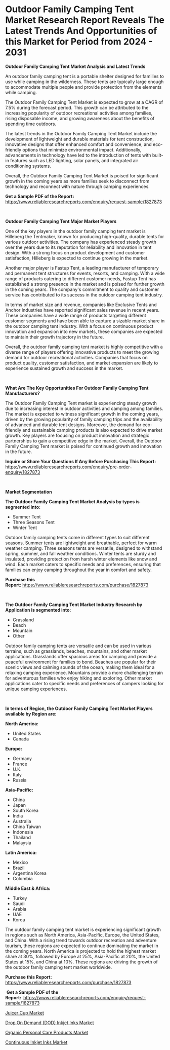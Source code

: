 <p><h1>Outdoor Family Camping Tent Market Research Report Reveals The Latest Trends And Opportunities of this Market for Period from 2024 - 2031</h1></p><p><strong>Outdoor Family Camping Tent Market Analysis and Latest Trends</strong></p>
<p><p>An outdoor family camping tent is a portable shelter designed for families to use while camping in the wilderness. These tents are typically large enough to accommodate multiple people and provide protection from the elements while camping.</p><p>The Outdoor Family Camping Tent Market is expected to grow at a CAGR of 7.5% during the forecast period. This growth can be attributed to the increasing popularity of outdoor recreational activities among families, rising disposable income, and growing awareness about the benefits of spending time outdoors.</p><p>The latest trends in the Outdoor Family Camping Tent Market include the development of lightweight and durable materials for tent construction, innovative designs that offer enhanced comfort and convenience, and eco-friendly options that minimize environmental impact. Additionally, advancements in technology have led to the introduction of tents with built-in features such as LED lighting, solar panels, and integrated air conditioning systems.</p><p>Overall, the Outdoor Family Camping Tent Market is poised for significant growth in the coming years as more families seek to disconnect from technology and reconnect with nature through camping experiences.</p></p>
<p><strong>Get a Sample PDF of the Report:&nbsp;</strong> <a href="https://www.reliableresearchreports.com/enquiry/request-sample/1827873">https://www.reliableresearchreports.com/enquiry/request-sample/1827873</a></p>
<p>&nbsp;</p>
<p><strong>Outdoor Family Camping Tent Major Market Players</strong></p>
<p><p>One of the key players in the outdoor family camping tent market is Hilleberg the Tentmaker, known for producing high-quality, durable tents for various outdoor activities. The company has experienced steady growth over the years due to its reputation for reliability and innovation in tent design. With a strong focus on product development and customer satisfaction, Hilleberg is expected to continue growing in the market.</p><p>Another major player is Fastup Tent, a leading manufacturer of temporary and permanent tent structures for events, resorts, and camping. With a wide range of products catering to different customer needs, Fastup Tent has established a strong presence in the market and is poised for further growth in the coming years. The company's commitment to quality and customer service has contributed to its success in the outdoor camping tent industry.</p><p>In terms of market size and revenue, companies like Exclusive Tents and Anchor Industries have reported significant sales revenue in recent years. These companies have a wide range of products targeting different customer segments and have been able to capture a sizable market share in the outdoor camping tent industry. With a focus on continuous product innovation and expansion into new markets, these companies are expected to maintain their growth trajectory in the future.</p><p>Overall, the outdoor family camping tent market is highly competitive with a diverse range of players offering innovative products to meet the growing demand for outdoor recreational activities. Companies that focus on product quality, customer satisfaction, and market expansion are likely to experience sustained growth and success in the market.</p></p>
<p>&nbsp;</p>
<p><strong>What Are The Key Opportunities For Outdoor Family Camping Tent Manufacturers?</strong></p>
<p><p>The Outdoor Family Camping Tent market is experiencing steady growth due to increasing interest in outdoor activities and camping among families. The market is expected to witness significant growth in the coming years, driven by the growing popularity of family camping trips and the availability of advanced and durable tent designs. Moreover, the demand for eco-friendly and sustainable camping products is also expected to drive market growth. Key players are focusing on product innovation and strategic partnerships to gain a competitive edge in the market. Overall, the Outdoor Family Camping Tent market is poised for continued growth and innovation in the future.</p></p>
<p><strong>Inquire or Share Your Questions If Any Before Purchasing This Report:</strong> <a href="https://www.reliableresearchreports.com/enquiry/pre-order-enquiry/1827873">https://www.reliableresearchreports.com/enquiry/pre-order-enquiry/1827873</a></p>
<p>&nbsp;</p>
<p><strong>Market Segmentation</strong></p>
<p><strong>The Outdoor Family Camping Tent Market Analysis by types is segmented into:</strong></p>
<p><ul><li>Summer Tent</li><li>Three Seasons Tent</li><li>Winter Tent</li></ul></p>
<p><p>Outdoor family camping tents come in different types to suit different seasons. Summer tents are lightweight and breathable, perfect for warm weather camping. Three seasons tents are versatile, designed to withstand spring, summer, and fall weather conditions. Winter tents are sturdy and insulated, providing protection from harsh winter elements like snow and wind. Each market caters to specific needs and preferences, ensuring that families can enjoy camping throughout the year in comfort and safety.</p></p>
<p><strong>Purchase this Report:&nbsp;</strong><a href="https://www.reliableresearchreports.com/purchase/1827873">https://www.reliableresearchreports.com/purchase/1827873</a></p>
<p>&nbsp;</p>
<p><strong>The Outdoor Family Camping Tent Market Industry Research by Application is segmented into:</strong></p>
<p><ul><li>Grassland</li><li>Beach</li><li>Mountain</li><li>Other</li></ul></p>
<p><p>Outdoor family camping tents are versatile and can be used in various terrains, such as grasslands, beaches, mountains, and other market applications. Grasslands offer spacious areas for camping and provide a peaceful environment for families to bond. Beaches are popular for their scenic views and calming sounds of the ocean, making them ideal for a relaxing camping experience. Mountains provide a more challenging terrain for adventurous families who enjoy hiking and exploring. Other market applications cater to specific needs and preferences of campers looking for unique camping experiences.</p></p>
<p>&nbsp;</p>
<p><strong>In terms of Region, the Outdoor Family Camping Tent Market Players available by Region are:</strong></p>
<p>
    <p> <strong> North America: </strong>
        <ul>
            <li>United States</li>
            <li>Canada</li>
        </ul>
        </p> 
    <p> <strong> Europe: </strong>
        <ul>
            <li>Germany</li>
            <li>France</li>
            <li>U.K.</li>
            <li>Italy</li>
            <li>Russia</li>
        </ul>
        </p> 
    <p> <strong> Asia-Pacific: </strong>
        <ul>
            <li>China</li>
            <li>Japan</li>
            <li>South Korea</li>
            <li>India</li>
            <li>Australia</li>
            <li>China Taiwan</li>
            <li>Indonesia</li>
            <li>Thailand</li>
            <li>Malaysia</li>
        </ul>
        </p> 
    <p> <strong> Latin America: </strong>
        <ul>
            <li>Mexico</li>
            <li>Brazil</li>
            <li>Argentina Korea</li>
            <li>Colombia</li>
        </ul>
        </p> 
    <p> <strong> Middle East & Africa: </strong>
        <ul>
            <li>Turkey</li>
            <li>Saudi</li>
            <li>Arabia</li>
            <li>UAE</li>
            <li>Korea</li>
        </ul>
    </p>
    </p>
<p><p>The outdoor family camping tent market is experiencing significant growth in regions such as North America, Asia-Pacific, Europe, the United States, and China. With a rising trend towards outdoor recreation and adventure tourism, these regions are expected to continue dominating the market in the coming years. North America is projected to hold the highest market share at 30%, followed by Europe at 25%, Asia-Pacific at 20%, the United States at 15%, and China at 10%. These regions are driving the growth of the outdoor family camping tent market worldwide.</p></p>
<p><strong>Purchase this Report: </strong><a href="https://www.reliableresearchreports.com/purchase/1827873">https://www.reliableresearchreports.com/purchase/1827873</a></p>
<p>&nbsp;<strong>Get a Sample PDF of the Report:&nbsp;&nbsp;</strong><a href="https://www.reliableresearchreports.com/enquiry/request-sample/1827873">https://www.reliableresearchreports.com/enquiry/request-sample/1827873</a></p>
<p><strong></strong></p>
<p><p><a href="https://github.com/jodemen/Market-Research-Report-List-1/blob/main/juicer-cup-market.md">Juicer Cup Market</a></p><p><a href="https://issuu.com/reportprime-2/docs/drop-on-demand-dod-inkjet-inks-market-size-2030.pp">Drop On Demand (DOD) Inkjet Inks Market</a></p><p><a href="https://github.com/jj19131/Market-Research-Report-List-1/blob/main/organic-personal-care-products-market.md">Organic Personal Care Products Market</a></p><p><a href="https://issuu.com/reportprime-2/docs/continuous-inkjet-inks-market-size-2030.pptx">Continuous Inkjet Inks Market</a></p></p>